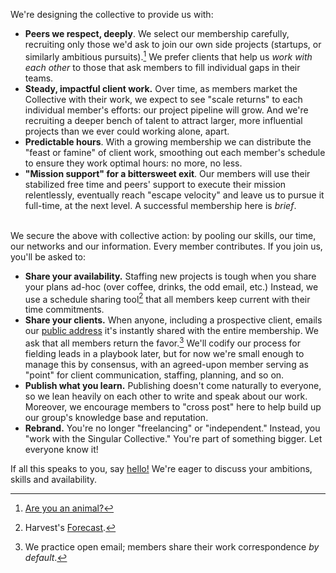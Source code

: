 We're designing the collective to provide us with:

- **Peers we respect, deeply**. We select our membership carefully, recruiting only those we'd ask to join our own side projects (startups, or similarly ambitious pursuits).[^animals] We prefer clients that help us *work with each other* to those that ask members to fill individual gaps in their teams.
- **Steady, impactful client work.**  Over time, as members market the Collective with their work, we expect to see "scale returns" to each individual member's efforts: our project pipeline will grow. And we're recruiting a deeper bench of talent to attract larger, more influential projects than we ever could working alone, apart.
- **Predictable hours**. With a growing membership we can distribute the "feast or famine" of client work, smoothing out each member's schedule to ensure they work optimal hours: no more, no less.
- **"Mission support" for a bittersweet exit**. Our members will use their stabilized free time and peers' support to execute their mission relentlessly, eventually reach "escape velocity" and leave us to pursue it full-time, at the next level. A successful membership here is *brief*.

[^animals]: [Are you an animal?](http://www.paulgraham.com/start.html)

<br/>
We secure the above with collective action: by pooling our skills, our time, our networks and our information. Every member contributes. If you join us, you'll be asked to:

- **Share your availability.** Staffing new projects is tough when you share your plans ad-hoc (over coffee, drinks, the odd email, etc.) Instead, we use a schedule sharing tool[^forecast] that all members keep current with their time commitments.
- **Share your clients.** When anyone, including a prospective client, emails our [public address](mailto:everyone@singularcollective.co) it's instantly shared with the entire membership. We ask that all members return the favor.[^open-email] We'll codify our process for fielding leads in a playbook later, but for now we're small enough to manage this by consensus, with an agreed-upon member serving as "point" for client communication, staffing, planning, and so on.
- **Publish what you learn.** Publishing doesn't come naturally to everyone, so we lean heavily on each other to write and speak about our work. Moreover, we encourage members to "cross post" here to help build up our group's knowledge base and reputation.
- **Rebrand.** You're no longer "freelancing" or "independent." Instead, you "work with the Singular Collective." You're part of something bigger. Let everyone know it!

If all this speaks to you, say [hello!](mailto:everyone@singularcollective.co) We're eager to discuss your ambitions, skills and availability.

[^forecast]: Harvest's [Forecast](https://forecastapp.com).

[^open-email]: We practice open email; members share their work correspondence *by default*.
